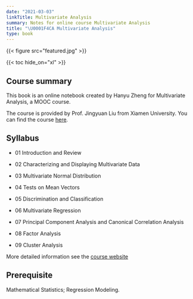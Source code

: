 ```yaml
---
date: "2021-03-03"
linkTitle: Multivariate Analysis
summary: Notes for online course Multivariate Analysis
title: "\U0001F4CA Multivariate Analysis"
type: book
---
```


{{< figure src="featured.jpg" >}}

{{< toc hide_on="xl" >}}


## Course summary

This book is an online notebook created by Hanyu Zheng for Multivariate Analysis, a MOOC course.

The course is provided by Prof. Jingyuan Liu from Xiamen University. You can find the course [here](https://www.icourse163.org/course/XMU1-1461267164). 

## Syllabus

- 01 Introduction and Review

- 02 Characterizing and Displaying Multivariate Data

- 03 Multivariate Normal Distribution

- 04 Tests on Mean Vectors

- 05 Discrimination and Classification

- 06 Multivariate Regression

- 07 Principal Component Analysis and Canonical Correlation Analysis

- 08 Factor Analysis

- 09 Cluster Analysis

More detailed information see the [course website](https://www.icourse163.org/course/XMU1-1461267164)

## Prerequisite

Mathematical Statistics; Regression Modeling.






